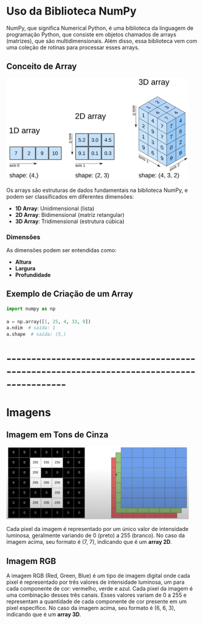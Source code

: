 # Uso da Biblioteca NumPy 
NumPy, que significa Numerical Python, é uma biblioteca da linguagem de programação Python, que consiste em objetos chamados de arrays (matrizes), que são multidimensionais. Além disso, essa biblioteca vem com uma coleção de rotinas para processar esses arrays.

## Conceito de Array
![alt text](image.png)

Os arrays são estruturas de dados fundamentais na biblioteca NumPy, e podem ser classificados em diferentes dimensões:

- **1D Array**: Unidimensional (lista)
- **2D Array**: Bidimensional (matriz retangular)
- **3D Array**: Tridimensional (estrutura cúbica)

### Dimensões

As dimensões podem ser entendidas como:
- **Altura**
- **Largura**
- **Profundidade**

## Exemplo de Criação de um Array

```python
import numpy as np

a = np.array([1, 25, 4, 33, 9])
a.ndim  # saída: 1
a.shape  # saída: (5,)
``` 

# ----------------------------------------------------------------------------------------

# Imagens

## Imagem em Tons de Cinza

![alt text](image-1.png)

Cada pixel da imagem é representado por um único valor de intensidade luminosa, geralmente variando de 0 (preto) a 255 (branco). 
No caso da imagem acima, seu formato é (7, 7), indicando que é um **array 2D**.

## Imagem RGB

A imagem RGB (Red, Green, Blue) é um tipo de imagem digital onde cada pixel é representado por três valores de intensidade luminosa, um para cada componente de cor: vermelho, verde e azul.
Cada pixel da imagem é uma combinação desses três canais. Esses valores variam de 0 a 255 e representam a quantidade de cada componente de cor presente em um pixel específico.
No caso da imagem acima, seu formato é (6, 6, 3), indicando que é um **array 3D**.

